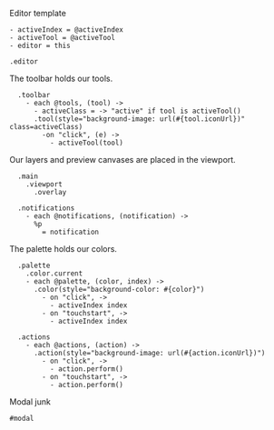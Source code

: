 Editor template

    - activeIndex = @activeIndex
    - activeTool = @activeTool
    - editor = this

    .editor

The toolbar holds our tools.

      .toolbar
        - each @tools, (tool) ->
          - activeClass = -> "active" if tool is activeTool()
          .tool(style="background-image: url(#{tool.iconUrl})" class=activeClass)
            -on "click", (e) ->
              - activeTool(tool)

Our layers and preview canvases are placed in the viewport.

      .main
        .viewport
          .overlay

      .notifications
        - each @notifications, (notification) ->
          %p
            = notification

The palette holds our colors.

      .palette
        .color.current
        - each @palette, (color, index) ->
          .color(style="background-color: #{color}")
            - on "click", ->
              - activeIndex index
            - on "touchstart", ->
              - activeIndex index

      .actions
        - each @actions, (action) ->
          .action(style="background-image: url(#{action.iconUrl})")
            - on "click", ->
              - action.perform()
            - on "touchstart", ->
              - action.perform()

Modal junk

    #modal
